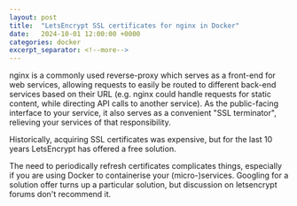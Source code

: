 ```yaml
---
layout: post
title:  "LetsEncrypt SSL certificates for nginx in Docker"
date:   2024-10-01 12:00:00 +0000
categories: docker
excerpt_separator: <!--more-->
---
```


nginx is a commonly used reverse-proxy which serves as a front-end for web services, allowing requests to easily be routed to different back-end services based on their URL (e.g. nginx could handle requests for static content, while directing API calls to another service). As the public-facing interface to your service, it also serves as a convenient "SSL terminator", relieving your services of that responsibility.

Historically, acquiring SSL certificates was expensive, but for the last 10 years LetsEncrypt has offered a free solution.

The need to periodically refresh certificates complicates things, especially if you are using Docker to containerise your (micro-)services. Googling for a solution offer turns up a particular solution, but discussion on letsencrypt forums don't recommend it.